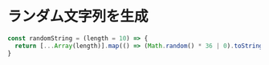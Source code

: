 # ランダム文字列を生成

```js
const randomString = (length = 10) => {
  return [...Array(length)].map(() => (Math.random() * 36 | 0).toString(36)).join('')
}
```
